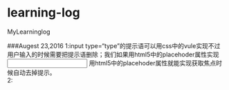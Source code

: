 # learning-log
MyLearninglog

###Augest 23,2016
1:input type=“type”的提示语可以用css中的vule实现不过用户输入的时候需要把提示语删除；我们如果用html5中的placehoder属性实现<input placehoder=""> 用html5中的placehoder属性就能实现获取焦点时候自动去掉提示。
<br/>
2:
    <!--在ie6下才识别png处理-->
		<!--[if IE 6]>
		<script src="js/DD_belatedPNG_0.0.8a.js"></script>
		<script>
			DD_belatedPNG.fix('*');
		</script>
	    <![endif]-->
